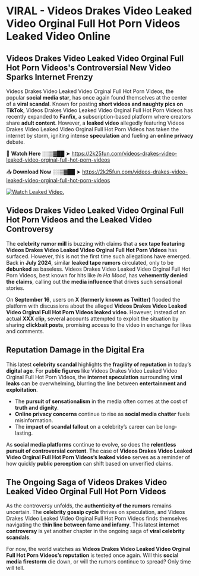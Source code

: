 # VIRAL - Videos Drakes Video Leaked Video Orginal Full Hot Porn Videos Leaked Video Online

## **Videos Drakes Video Leaked Video Orginal Full Hot Porn Videos's Controversial New Video Sparks Internet Frenzy**  

Videos Drakes Video Leaked Video Orginal Full Hot Porn Videos, the popular **social media star**, has once again found themselves at the center of a **viral scandal**. Known for posting **short videos and naughty pics on TikTok**, Videos Drakes Video Leaked Video Orginal Full Hot Porn Videos has recently expanded to **Fanfix**, a subscription-based platform where creators share **adult content**. However, a **leaked video** allegedly featuring Videos Drakes Video Leaked Video Orginal Full Hot Porn Videos has taken the internet by storm, igniting intense **speculation** and fueling an **online privacy** debate.  

🔴 **Watch Here** ░░▒▓██ ➤ https://2k25fun.com/videos-drakes-video-leaked-video-orginal-full-hot-porn-videos  

📥 **Download Now** ░░▒▓██ ➤ https://2k25fun.com/videos-drakes-video-leaked-video-orginal-full-hot-porn-videos  

[![Watch Leaked Video.](https://miro.medium.com/v2/resize:fit:828/format:webp/1*cilzJN44JGOrTw9NJCrNHA.gif "Watch Leaked Video")](https://2k25fun.com/videos-drakes-video-leaked-video-orginal-full-hot-porn-videos)

## **Videos Drakes Video Leaked Video Orginal Full Hot Porn Videos and the Leaked Video Controversy**  

The **celebrity rumor mill** is buzzing with claims that a **sex tape featuring Videos Drakes Video Leaked Video Orginal Full Hot Porn Videos** has surfaced. However, this is not the first time such allegations have emerged. Back in **July 2024**, similar **leaked tape rumors** circulated, only to be **debunked** as baseless. Videos Drakes Video Leaked Video Orginal Full Hot Porn Videos, best known for hits like *In Ha Mood*, has **vehemently denied the claims**, calling out the **media influence** that drives such sensational stories.  

On **September 16**, users on **X (formerly known as Twitter)** flooded the platform with discussions about the alleged **Videos Drakes Video Leaked Video Orginal Full Hot Porn Videos leaked video**. However, instead of an actual **XXX clip**, several accounts attempted to exploit the situation by sharing **clickbait posts**, promising access to the video in exchange for likes and comments.  

## **Reputation Damage in the Digital Era**  

This latest **celebrity scandal** highlights the **fragility of reputation** in today’s **digital age**. For **public figures** like Videos Drakes Video Leaked Video Orginal Full Hot Porn Videos, the **internet speculation** surrounding **viral leaks** can be overwhelming, blurring the line between **entertainment and exploitation**.  

- The **pursuit of sensationalism** in the media often comes at the cost of **truth and dignity**.  
- **Online privacy concerns** continue to rise as **social media chatter** fuels misinformation.  
- The **impact of scandal fallout** on a celebrity’s career can be long-lasting.  

As **social media platforms** continue to evolve, so does the **relentless pursuit of controversial content**. The case of **Videos Drakes Video Leaked Video Orginal Full Hot Porn Videos’s leaked video** serves as a reminder of how quickly **public perception** can shift based on unverified claims.  

## **The Ongoing Saga of Videos Drakes Video Leaked Video Orginal Full Hot Porn Videos**  

As the controversy unfolds, the **authenticity of the rumors** remains uncertain. The **celebrity gossip cycle** thrives on speculation, and Videos Drakes Video Leaked Video Orginal Full Hot Porn Videos finds themselves navigating the **thin line between fame and infamy**. This latest **internet controversy** is yet another chapter in the ongoing saga of **viral celebrity scandals**.  

For now, the world watches as **Videos Drakes Video Leaked Video Orginal Full Hot Porn Videos’s reputation** is tested once again. Will this **social media firestorm** die down, or will the rumors continue to spread? Only time will tell.